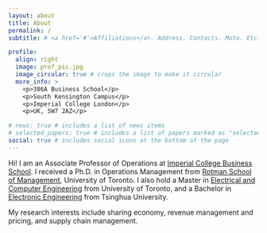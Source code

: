 ```yaml
---
layout: about
title: About
permalink: /
subtitle: # <a href='#'>Affiliations</a>. Address. Contacts. Moto. Etc.

profile:
  align: right
  image: prof_pic.jpg
  image_circular: true # crops the image to make it circular
  more_info: >
    <p>386A Business School</p>
    <p>South Kensington Campus</p>
    <p>Imperial College London</p>
    <p>UK, SW7 2AZ</p>

# news: true # includes a list of news items
# selected_papers: true # includes a list of papers marked as "selected={true}"
social: true # includes social icons at the bottom of the page
---
```


<!-- Write your biography here. Tell the world about yourself. Link to your favorite [subreddit](http://reddit.com). You can put a picture in, too. The code is already in, just name your picture `prof_pic.jpg` and put it in the `img/` folder.

Put your address / P.O. box / other info right below your picture. You can also disable any of these elements by editing `profile` property of the YAML header of your `_pages/about.md`. Edit `_bibliography/papers.bib` and Jekyll will render your [publications page](/al-folio/publications/) automatically.

Link to your social media connections, too. This theme is set up to use [Font Awesome icons](https://fontawesome.com/) and [Academicons](https://jpswalsh.github.io/academicons/), like the ones below. Add your Facebook, Twitter, LinkedIn, Google Scholar, or just disable all of them. -->

Hi! I am an Associate Professor of Operations at [Imperial College Business School](https://www.imperial.ac.uk/business-school/). I received a Ph.D. in Operations Management from [Rotman School of Management](https://www.rotman.utoronto.ca/), University of Toronto. I also hold a Master in [Electrical and Computer Engineering](https://www.ece.utoronto.ca/) from University of Toronto, and a Bachelor in [Electronic Engineering](https://www.ee.tsinghua.edu.cn/en/) from Tsinghua University. 

My research interests include sharing economy, revenue management and pricing, and supply chain management.